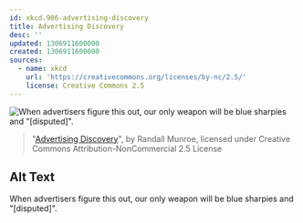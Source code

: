 ```yaml
---
id: xkcd.906-advertising-discovery
title: Advertising Discovery
desc: ''
updated: 1306911600000
created: 1306911600000
sources:
  - name: xkcd
    url: 'https://creativecommons.org/licenses/by-nc/2.5/'
    license: Creative Commons 2.5
---
```

![When advertisers figure this out, our only weapon will be blue sharpies and "\[disputed\]".](https://imgs.xkcd.com/comics/citations.png)
> "[Advertising Discovery](https://xkcd.com/906/)", by Randall Munroe, licensed under Creative Commons Attribution-NonCommercial 2.5 License

## Alt Text
When advertisers figure this out, our only weapon will be blue sharpies and "\[disputed\]".

